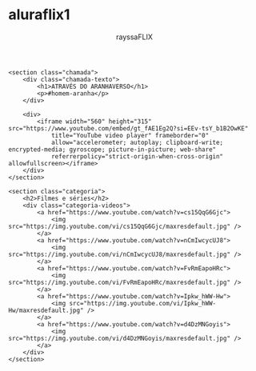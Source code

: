 # aluraflix1
<html lang="pt-BR">

<head>
    <link rel="stylesheet" href="styles.css">
    <link rel="preconnect" href="https://fonts.googleapis.com">
    <link rel="preconnect" href="https://fonts.gstatic.com" crossorigin>
    <link
        href="https://fonts.googleapis.com/css2?family=Chakra+Petch:ital,wght@0,300;0,400;0,500;0,600;0,700;1,300;1,400;1,500;1,600;1,700&display=swap"
        rel="stylesheet">
    <title>rayssaflix</title>
</head>

<body>
    <header>rayssaFLIX</header>

    <section class="chamada">
        <div class="chamada-texto">
            <h1>ATRAVÉS DO ARANHAVERSO</h1>
            <p>#homem-aranha</p>
        </div>

        <div>
            <iframe width="560" height="315" src="https://www.youtube.com/embed/gt_fAE1Eg2Q?si=EEv-tsY_b1B2OwKE"
                title="YouTube video player" frameborder="0"
                allow="accelerometer; autoplay; clipboard-write; encrypted-media; gyroscope; picture-in-picture; web-share"
                referrerpolicy="strict-origin-when-cross-origin" allowfullscreen></iframe>
        </div>
    </section>

    <section class="categoria">
        <h2>Filmes e séries</h2>
        <div class="categoria-videos">
            <a href="https://www.youtube.com/watch?v=cs15QqG6Gjc">
                <img src="https://img.youtube.com/vi/cs15QqG6Gjc/maxresdefault.jpg" />
            </a>
            <a href="https://www.youtube.com/watch?v=nCmIwcycUJ8">
                <img src="https://img.youtube.com/vi/nCmIwcycUJ8/maxresdefault.jpg" />
            </a>
            <a href="https://www.youtube.com/watch?v=FvRmEapoHRc">
                <img src="https://img.youtube.com/vi/FvRmEapoHRc/maxresdefault.jpg" />
            </a>
            <a href="https://www.youtube.com/watch?v=Ipkw_hWW-Hw">
                <img src="https://img.youtube.com/vi/Ipkw_hWW-Hw/maxresdefault.jpg" />
            </a>
            <a href="https://www.youtube.com/watch?v=d4DzMNGoyis">
                <img src="https://img.youtube.com/vi/d4DzMNGoyis/maxresdefault.jpg" />
            </a>
        </div>
    </section>

</body>

</html>
